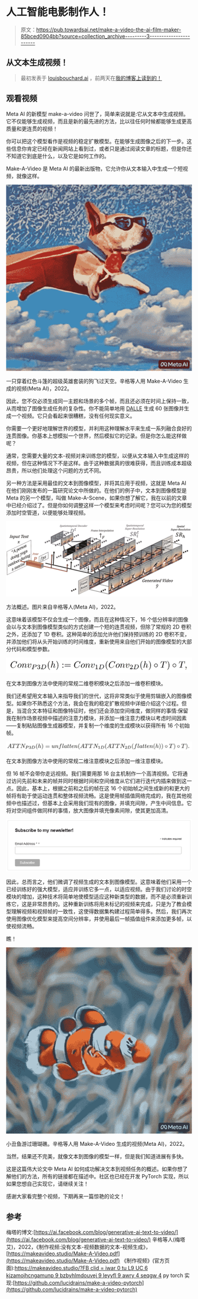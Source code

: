 # 人工智能电影制作人！

> 原文：<https://pub.towardsai.net/make-a-video-the-ai-film-maker-85bced0904bb?source=collection_archive---------3----------------------->

## 从文本生成视频！

> 最初发表于 [louisbouchard.ai](https://www.louisbouchard.ai/make-a-video/) ，前两天在[我的博客上读到的！](https://www.louisbouchard.ai/make-a-video/)

## 观看视频

Meta AI 的新模型 make-a-video 问世了，简单来说就是:它从文本中生成视频。它不仅能够生成视频，而且是新的最先进的方法，比以往任何时候都能够生成更高质量和更连贯的视频！

你可以把这个模型看作是视频的稳定扩散模型。在能够生成图像之后的下一步。这些信息你肯定已经在新闻网站上看到过，或者只是通过阅读文章的标题，但是你还不知道它到底是什么，以及它是如何工作的。

Make-A-Video 是 Meta AI 的最新出版物，它允许你从文本输入中生成一个短视频，就像这样。

![](img/ab301072bcab99857a655fed3047ffc6.png)

一只穿着红色斗篷的超级英雄套装的狗飞过天空。辛格等人用 Make-A-Video 生成的视频(Meta AI)，2022。

因此，您不仅必须生成同一主题和场景的多个帧，而且还必须在时间上保持一致，从而增加了图像生成任务的复杂性。你不能简单地用 [DALLE](https://www.louisbouchard.ai/openais-new-model-dall-e-2-is-amazing/) 生成 60 张图像并生成一个视频。它只会看起来很糟糕，没有任何现实意义。

你需要一个更好地理解世界的模型，并利用这种理解水平来生成一系列融合良好的连贯图像。你基本上想模拟一个世界，然后模拟它的记录。但是你怎么能这样做呢？

通常，您需要大量的文本-视频对来训练您的模型，以便从文本输入中生成这样的视频，但在这种情况下不是这样。由于这种数据真的很难获得，而且训练成本超级昂贵，所以他们处理这个问题的方式不同。

另一种方法是采用最佳的文本到图像模型，并将其应用于视频，这就是 Meta AI 在他们刚刚发布的一篇研究论文中所做的。在他们的例子中，文本到图像模型是 Meta 的另一个模型，叫做 Make-A-Scene，如果你想了解它，我在以前的文章中已经介绍过了。但是你如何调整这样一个模型来考虑时间呢？您可以为您的模型添加时空管道，以便能够处理视频。

![](img/3e835c9fcc75c5cb4630669010b914ae.png)

方法概述。图片来自辛格等人(Meta AI)，2022。

这意味着该模型不仅会生成一个图像，而且在这种情况下，16 个低分辨率的图像会以与文本到图像模型类似的方式创建一个短的连贯视频，但除了常规的 2D 卷积之外，还添加了 1D 卷积。这种简单的添加允许他们保持预训练的 2D 卷积不变，并添加他们将从头开始训练的时间维度，重新使用来自他们开始的图像模型的大部分代码和模型参数。

![](img/baf9823b557f15ffbccc217f71d9ebf3.png)

在文本到图像方法中使用的常规二维卷积模块之后添加一维卷积模块。

我们还希望用文本输入来指导我们的世代，这将非常类似于使用剪辑嵌入的图像模型。如果你不熟悉这个方法，我会在我的稳定扩散视频中详细介绍这个过程。但是，当混合文本特征和图像特征时，他们还会添加空间维度，做同样的事情:保留我在制作场景视频中描述的注意力模块，并添加一维注意力模块以考虑时间因素——复制粘贴图像生成器模型，并复制一个维度的生成模块以获得所有 16 个初始帧。

![](img/3cdece826b7295f91e9f5da0d7b78406.png)

在文本到图像方法中使用的常规二维注意模块之后添加一维注意模块。

但 16 帧不会带你走远视频。我们需要用那 16 台主机制作一个高清视频。它将通过访问先前和未来的帧并同时根据时间和空间维度从它们进行迭代内插来做到这一点。因此，基本上，根据之前和之后的帧在这 16 个初始帧之间生成新的和更大的帧将有助于使运动连贯和整体视频流畅。这是使用帧插值网络完成的，我在其他视频中也描述过，但基本上会采用我们现有的图像，并填充间隙，产生中间信息。它将对空间组件做同样的事情，放大图像并填充像素间隙，使其更加高清。

[![](img/528440022f5deb4238c24b98a264bede.png)](http://eepurl.com/huGLT5)

因此，总而言之，他们微调了视频生成的文本到图像模型。这意味着他们采用一个已经训练好的强大模型，适应并训练它多一点，以适应视频。由于我们讨论的时空模块的增加，这种技术将简单地使模型适应这种新类型的数据，而不是必须重新训练它，这是非常昂贵的。这种重新训练将用未标记的视频来完成，只是为了教会模型理解视频和视频帧的一致性，这使得数据集构建过程简单得多。然后，我们再次使用图像优化模型来提高空间分辨率，并使用最后一帧插值组件来添加更多帧，以使视频流畅。

瞧！

![](img/3c0693384a0f713c825b68c14b0d7ef3.png)

小丑鱼游过珊瑚礁。辛格等人用 Make-A-Video 生成的视频(Meta AI)，2022。

当然，结果还不完美，就像文本到图像的模型一样，但是我们知道进展有多快。

这是这篇伟大论文中 Meta AI 如何成功解决文本到视频任务的概述。如果你想了解他们的方法，所有的链接都在描述中。社区也已经在开发 PyTorch 实现，所以如果您想自己实现它，请继续关注！

感谢大家看完整个视频，下期再来一篇惊艳的论文！

## 参考

梅塔的博文:[https://ai.facebook.com/blog/generative-ai-text-to-video/](https://ai.facebook.com/blog/generative-ai-text-to-video/)
辛格等人(梅塔艾)，2022，《制作视频:没有文本-视频数据的文本-视频生成》，[https://makeavideo.studio/Make-A-Video.pdf](https://makeavideo.studio/Make-A-Video.pdf)
《制作视频》(官方页面):[https://makeavideo.studio/?FB clid = iwar 0 tu L9 UC 6 kjzamojhcngamunp 9 bzbyhlmdouvej 9 leyyfl 9 awry 4 seqgw 4](https://makeavideo.studio/?fbclid=IwAR0tuL9Uc6kjZaMoJHCngAMUNp9bZbyhLmdOUveJ9leyyfL9awRy4seQGW4)
py torch 实现:[https://github.com/lucidrains/make-a-video-pytorch](https://github.com/lucidrains/make-a-video-pytorch)